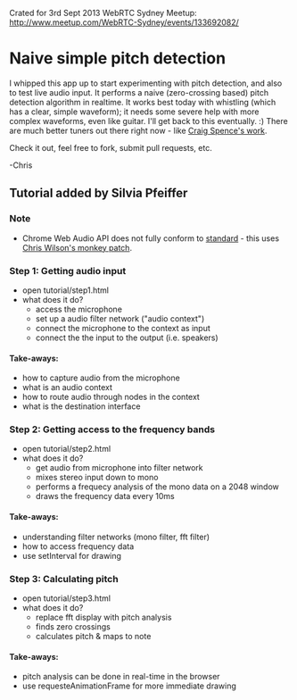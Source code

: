 Crated for 3rd Sept 2013 WebRTC Sydney Meetup: http://www.meetup.com/WebRTC-Sydney/events/133692082/

# Naive simple pitch detection

I whipped this app up to start experimenting with pitch detection, and also to test live audio input.  It performs a naive (zero-crossing based) pitch detection algorithm in realtime.  It works best today with whistling (which has a clear, simple waveform); it needs some severe help with more complex waveforms, even like guitar.  I'll get back to this eventually.  :)  There are much better tuners out there right now - like [Craig Spence's work](http://phenomnomnominal.github.com/).

Check it out, feel free to fork, submit pull requests, etc.

-Chris


## Tutorial added by Silvia Pfeiffer


### Note

* Chrome Web Audio API does not fully conform to [standard](https://dvcs.w3.org/hg/audio/raw-file/tip/webaudio/specification.html) - this uses [Chris Wilson's monkey patch](http://cwilso.github.io/AudioContext-MonkeyPatch/AudioContextMonkeyPatch.js).


### Step 1: Getting audio input

* open tutorial/step1.html
* what does it do?
  - access the microphone
  - set up a audio filter network ("audio context")
  - connect the microphone to the context as input
  - connect the the input to the output (i.e. speakers)

#### Take-aways:
* how to capture audio from the microphone
* what is an audio context
* how to route audio through nodes in the context
* what is the destination interface


### Step 2: Getting access to the frequency bands

* open tutorial/step2.html
* what does it do?
  - get audio from microphone into filter network
  - mixes stereo input down to mono
  - performs a frequecy analysis of the mono data on a 2048 window
  - draws the frequency data every 10ms

#### Take-aways:
* understanding filter networks (mono filter, fft filter)
* how to access frequency data
* use setInterval for drawing


### Step 3: Calculating pitch

* open tutorial/step3.html
* what does it do?
  - replace fft display with pitch analysis
  - finds zero crossings
  - calculates pitch & maps to note

#### Take-aways:
* pitch analysis can be done in real-time in the browser
* use requesteAnimationFrame for more immediate drawing
